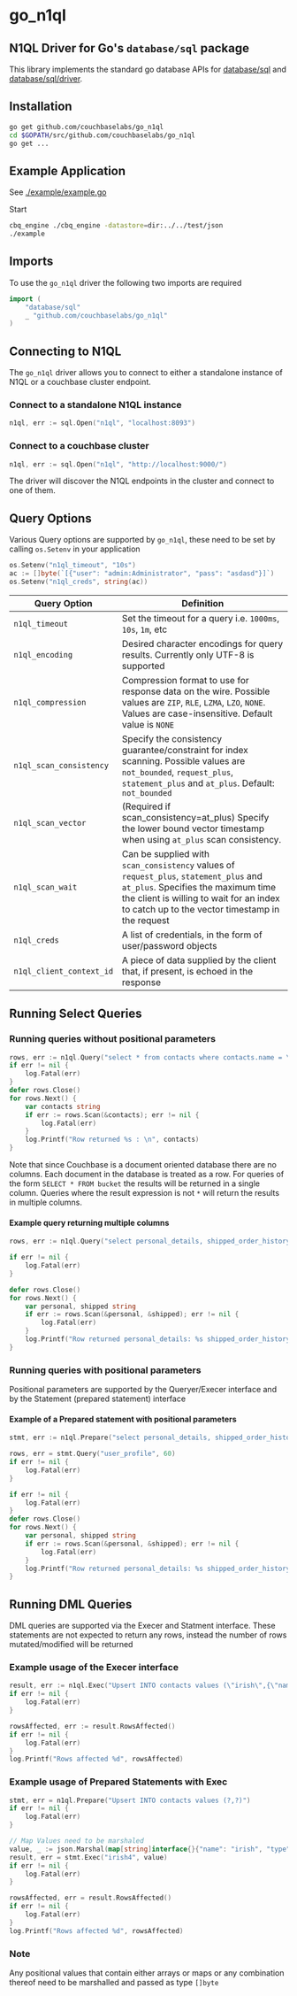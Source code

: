 # go_n1ql

## N1QL Driver for Go's `database/sql` package

This library implements the standard go database APIs for
[database/sql](http://golang.org/pkg/database/sql/) and 
[database/sql/driver](http://golang.org/pkg/database/sql/driver/).

## Installation

```bash
go get github.com/couchbaselabs/go_n1ql
cd $GOPATH/src/github.com/couchbaselabs/go_n1ql
go get ...
```

## Example Application 

See [./example/example.go](https://github.com/couchbaselabs/go_n1ql/blob/master/example/example.go)

Start
```bash
cbq_engine ./cbq_engine -datastore=dir:../../test/json
./example
```

## Imports 

To use the `go_n1ql` driver the following two imports are required

```go
import (
    "database/sql"
    _ "github.com/couchbaselabs/go_n1ql"
)
```

## Connecting to N1QL

The `go_n1ql` driver allows you to connect to either a standalone instance of N1QL or 
a couchbase cluster endpoint.

### Connect to a standalone N1QL instance

```go
n1ql, err := sql.Open("n1ql", "localhost:8093")
```
### Connect to a couchbase cluster

```go
n1ql, err := sql.Open("n1ql", "http://localhost:9000/")
```
The driver will discover the N1QL endpoints in the cluster and connect to one of them.

## Query Options 

Various Query options are supported by `go_n1ql`, these need to be set by calling `os.Setenv` in 
your application

```go
os.Setenv("n1ql_timeout", "10s")
ac := []byte(`[{"user": "admin:Administrator", "pass": "asdasd"}]`)
os.Setenv("n1ql_creds", string(ac))
```
|Query Option|Definition|
|---|---|
|  `n1ql_timeout` |Set the timeout for a query i.e. `1000ms`, `10s`, `1m`, etc
|  `n1ql_encoding`| Desired character encodings for query results. Currently only UTF-8 is supported
|  `n1ql_compression` |Compression format to use for response data on the wire. Possible values are `ZIP`, `RLE`, `LZMA`, `LZO`, `NONE`. Values are case-insensitive. Default value is `NONE`
|  `n1ql_scan_consistency` |Specify the consistency guarantee/constraint for index scanning.  Possible values are `not_bounded`, `request_plus`, `statement_plus` and `at_plus`. Default: `not_bounded`
|  `n1ql_scan_vector` |(Required if scan_consistency=at_plus) Specify the lower bound vector timestamp when using `at_plus` scan consistency.
|  `n1ql_scan_wait` |Can be supplied with `scan_consistency` values of `request_plus`, `statement_plus` and `at_plus`. Specifies the maximum time the client is willing to wait for an index to catch up to the vector timestamp in the request
|  `n1ql_creds` |A list of credentials, in the form of user/password objects
|  `n1ql_client_context_id` |A piece of data supplied by the client that, if present, is echoed in the response

## Running Select Queries 

### Running queries without positional parameters 

```go
rows, err := n1ql.Query("select * from contacts where contacts.name = \"dave\"")
if err != nil {
    log.Fatal(err)
}
defer rows.Close()
for rows.Next() {
    var contacts string
    if err := rows.Scan(&contacts); err != nil {
        log.Fatal(err)
    }
    log.Printf("Row returned %s : \n", contacts)
}
```

Note that since Couchbase is a document oriented database there are no columns. Each document in the 
database is treated as a row. For queries of the form `SELECT * FROM bucket` the results will be 
returned in a single column. Queries where the result expression is not `*` will return the results in 
multiple columns.

#### Example query returning multiple columns

```go
rows, err := n1ql.Query("select personal_details, shipped_order_history from users_with_orders where doc_type=\"user_profile\" and personal_details.age = 60")

if err != nil {
    log.Fatal(err)
}

defer rows.Close()
for rows.Next() {
    var personal, shipped string
    if err := rows.Scan(&personal, &shipped); err != nil {
        log.Fatal(err)
    }
    log.Printf("Row returned personal_details: %s shipped_order_history %s : \n", personal, shipped)
}
```

### Running queries with positional parameters 

Positional parameters are supported by the Queryer/Execer interface and by the Statement (prepared statement) interface

#### Example of a Prepared statement with positional parameters

```go
stmt, err := n1ql.Prepare("select personal_details, shipped_order_history from users_with_orders where doc_type=? and personal_details.age = ?")

rows, err = stmt.Query("user_profile", 60)
if err != nil {
    log.Fatal(err)
}

if err != nil {
    log.Fatal(err)
}
defer rows.Close()
for rows.Next() {
    var personal, shipped string
    if err := rows.Scan(&personal, &shipped); err != nil {
        log.Fatal(err)
    }
    log.Printf("Row returned personal_details: %s shipped_order_history %s : \n", personal, shipped)
}
```

## Running DML Queries 

DML queries are supported via the Execer and Statment interface. These statements are not expected to return 
any rows, instead the number of rows mutated/modified will be returned

### Example usage of the Execer interface

```go
result, err := n1ql.Exec("Upsert INTO contacts values (\"irish\",{\"name\":\"irish\", \"type\":\"contact\"})")
if err != nil {
    log.Fatal(err)
}

rowsAffected, err := result.RowsAffected()
if err != nil {
    log.Fatal(err)
}
log.Printf("Rows affected %d", rowsAffected)
```

### Example usage of Prepared Statements with Exec

```go
stmt, err = n1ql.Prepare("Upsert INTO contacts values (?,?)")
if err != nil {
    log.Fatal(err)
}

// Map Values need to be marshaled
value, _ := json.Marshal(map[string]interface{}{"name": "irish", "type": "contact"})
result, err = stmt.Exec("irish4", value)
if err != nil {
    log.Fatal(err)
}

rowsAffected, err = result.RowsAffected()
if err != nil {
    log.Fatal(err)
}
log.Printf("Rows affected %d", rowsAffected)
```

### Note
Any positional values that contain either arrays or maps or any combination thereof 
need to be marshalled and passed as type `[]byte`

